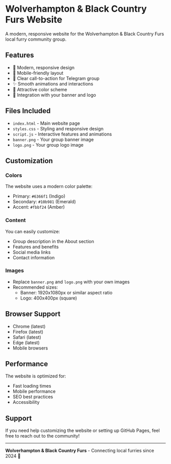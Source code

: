 # Wolverhampton & Black Country Furs Website

A modern, responsive website for the Wolverhampton & Black Country Furs local furry community group.

## Features

- 🎨 Modern, responsive design
- 📱 Mobile-friendly layout
- 🎯 Clear call-to-action for Telegram group
- ✨ Smooth animations and interactions
- 🌈 Attractive color scheme
- 📸 Integration with your banner and logo

## Files Included

- `index.html` - Main website page
- `styles.css` - Styling and responsive design
- `script.js` - Interactive features and animations
- `banner.png` - Your group banner image
- `logo.png` - Your group logo image

## Customization

### Colors
The website uses a modern color palette:
- Primary: `#6366f1` (Indigo)
- Secondary: `#10b981` (Emerald)
- Accent: `#fbbf24` (Amber)

### Content
You can easily customize:
- Group description in the About section
- Features and benefits
- Social media links
- Contact information

### Images
- Replace `banner.png` and `logo.png` with your own images
- Recommended sizes:
  - Banner: 1920x1080px or similar aspect ratio
  - Logo: 400x400px (square)

## Browser Support

- Chrome (latest)
- Firefox (latest)
- Safari (latest)
- Edge (latest)
- Mobile browsers

## Performance

The website is optimized for:
- Fast loading times
- Mobile performance
- SEO best practices
- Accessibility

## Support

If you need help customizing the website or setting up GitHub Pages, feel free to reach out to the community!

---

**Wolverhampton & Black Country Furs** - Connecting local furries since 2024 🐾
